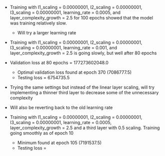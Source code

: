 - Training with l1_scaling = 0.00000001, l2_scaling =  0.00000001, l3_scaling =  0.00000001, learning_rate = 0.0005, and layer_complexity_growth = 2.5 for 100 epochs showed that the model was training relatively slow.
    - Will try a larger learning rate
    
- Training with l1_scaling = 0.00000001, l2_scaling =  0.00000001, l3_scaling =  0.00000001, learning_rate = 0.001, and layer_complexity_growth = 2.5 is going slowly, but well after 80 epochs
- Validation loss at 80 epochs = 177273602048.0
    - Optimal validation loss found at epoch 370 (7086777.5)
    - Testing loss = 6754735.5
    
- Trying the same settings but instead of the linear layer scaling, will try implementing a thinner third layer to decrease some of the unnecessary complexity
- Will also be reverting back to the old learning rate

-  Training with l1_scaling = 0.00000001, l2_scaling =  0.00000001, l3_scaling =  0.00000001, learning_rate = 0.0005, layer_complexity_growth = 2.5 and a third layer with 0.5 scaling. Training going smoothly as of epoch 10
    - Minimum found at epoch 105 (7191537.5)
    - Testing loss = 